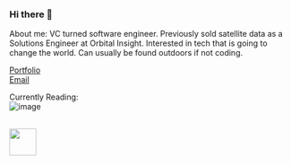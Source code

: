 ### Hi there 👋

About me: VC turned software engineer. Previously sold satellite data as a Solutions Engineer at Orbital Insight. Interested in tech that is going to change the world. Can usually be found outdoors if not coding.

<a href="https://www.mishabansal.com/" target="_blank">Portfolio</a>
<br>
<a href="mailto:mishabansal7@gmail.com" target="_blank">Email</a>

Currently Reading:
<br> 
![image](https://github.com/mishkebab/mishkebab/assets/111409093/f1b08ebb-208c-474f-8342-845fd2d7d826)

<br>
<img src="https://github.com/mishkebab/mishkebab/assets/111409093/f1b08ebb-208c-474f-8342-845fd2d7d826" width="48">


<!--
**mishkebab/mishkebab** is a ✨ _special_ ✨ repository because its `README.md` (this file) appears on your GitHub profile.

Here are some ideas to get you started:

- 🔭 I’m currently working on ...
- 🌱 I’m currently learning ...
- 👯 I’m looking to collaborate on ...
- 🤔 I’m looking for help with ...
- 💬 Ask me about ...
- 📫 How to reach me: ...
- 😄 Pronouns: ...
- ⚡ Fun fact: ...
-->
